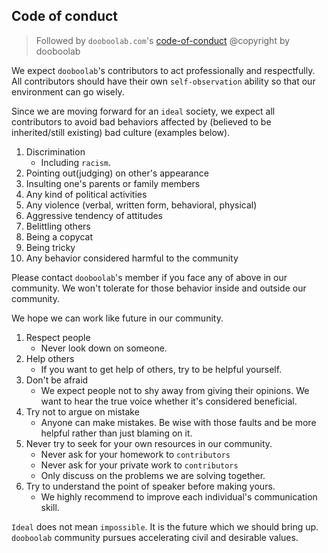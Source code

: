## Code of conduct

> Followed by `dooboolab.com`'s [code-of-conduct](https://github.com/dooboolab/dooboolab.com/edit/main/code-of-conduct.md)
> @copyright by dooboolab

We expect `dooboolab`'s contributors to act professionally and respectfully. All contributors should have their own `self-observation` ability so that our environment can go wisely.

Since we are moving forward for an `ideal` society, we expect all contributors to avoid bad behaviors affected by (believed to be inherited/still existing) bad culture (examples below).

1. Discrimination
   - Including `racism`.
2. Pointing out(judging) on other's appearance
3. Insulting one's parents or family members
4. Any kind of political activities
5. Any violence (verbal, written form, behavioral, physical)
6. Aggressive tendency of attitudes
7. Belittling others
8. Being a copycat
9. Being tricky
10. Any behavior considered harmful to the community

Please contact `dooboolab`'s member if you face any of above in our community. We won't tolerate for those behavior inside and outside our community.

We hope we can work like future in our community.

1. Respect people
   - Never look down on someone.
2. Help others
   - If you want to get help of others, try to be helpful yourself.
3. Don't be afraid
   - We expect people not to shy away from giving their opinions. We want to hear the true voice whether it's considered beneficial.
4. Try not to argue on mistake
   - Anyone can make mistakes. Be wise with those faults and be more helpful rather than just blaming on it.
5. Never try to seek for your own resources in our community.
   - Never ask for your homework to `contributors`
   - Never ask for your private work to `contributors`
   - Only discuss on the problems we are solving together.
6. Try to understand the point of speaker before making yours.
   - We highly recommend to improve each individual's communication skill.

`Ideal` does not mean `impossible`. It is the future which we should bring up. `dooboolab` community pursues accelerating civil and desirable values.
